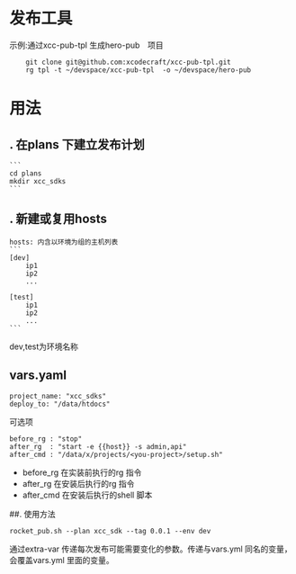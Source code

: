 # 发布工具

示例:通过xcc-pub-tpl 生成hero-pub　项目
``` shell
    git clone git@github.com:xcodecraft/xcc-pub-tpl.git
    rg tpl -t ~/devspace/xcc-pub-tpl  -o ~/devspace/hero-pub

```

# 用法



## . 在plans 下建立发布计划
    ```
    cd plans
    mkdir xcc_sdks
    ```

## . 新建或复用hosts 

    hosts: 内含以环境为组的主机列表
    ```
    [dev]
        ip1
        ip2
        ...

    [test]
        ip1
        ip2
        ...
    ```
dev,test为环境名称
##    vars.yaml

   ```
   project_name: "xcc_sdks"
   deploy_to: "/data/htdocs"
   ```
   可选项
   ```
   before_rg : "stop"
   after_rg  : "start -e {{host}} -s admin,api"
   after_cmd : "/data/x/projects/<you-project>/setup.sh"
   ```
   * before_rg  在实装前执行的rg 指令
   * after_rg   在安装后执行的rg 指令
   * after_cmd  在安装后执行的shell 脚本

##. 使用方法

 ```
 rocket_pub.sh --plan xcc_sdk --tag 0.0.1 --env dev

 ```

 通过extra-var 传递每次发布可能需要变化的参数。传递与vars.yml 同名的变量，会覆盖vars.yml 里面的变量。

